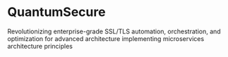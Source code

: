 # QuantumSecure
Revolutionizing enterprise-grade SSL/TLS automation, orchestration, and optimization for advanced architecture implementing microservices architecture principles
